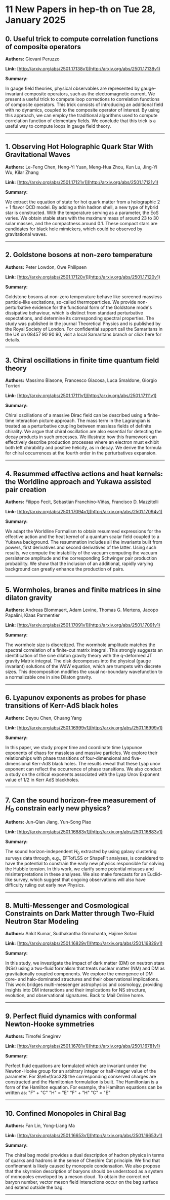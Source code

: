 # 11 New Papers in hep-th on Tue 28, January 2025

## 0. Useful trick to compute correlation functions of composite operators

**Authors:** Giovani Peruzzo

**Link:** [http://arxiv.org/abs/2501.17138v1](http://arxiv.org/abs/2501.17138v1)

**Summary:**

In gauge field theories, physical observables are represented by gauge-invariant composite operators, such as the electromagnetic current. We present a useful trick to compute loop corrections to correlation functions of composite operators. This trick consists of introducing an additional field with no dynamics, coupled to the composite operator of interest. By using this approach, we can employ the traditional algorithms used to compute correlation function of elementary fields. We conclude that this trick is a useful way to compute loops in gauge field theory.

---

## 1. Observing Hot Holographic Quark Star With Gravitational Waves

**Authors:** Le-Feng Chen, Heng-Yi Yuan, Meng-Hua Zhou, Kun Lu, Jing-Yi Wu, Kilar Zhang

**Link:** [http://arxiv.org/abs/2501.17121v1](http://arxiv.org/abs/2501.17121v1)

**Summary:**

We extract the equation of state for hot quark matter from a holographic $2+1$ flavor QCD model. By adding a thin hadron shell, a new type of hybrid star is constructed. With the temperature serving as a parameter, the EoS varies. We obtain stable stars with the maximum mass of around 23 to 30 solar masses, and the compactness around $0.1$. These compact stars are candidates for black hole mimickers, which could be observed by gravitational waves.

---

## 2. Goldstone bosons at non-zero temperature

**Authors:** Peter Lowdon, Owe Philipsen

**Link:** [http://arxiv.org/abs/2501.17120v1](http://arxiv.org/abs/2501.17120v1)

**Summary:**

Goldstone bosons at non-zero temperature behave like screened massless particle-like excitations, so-called thermoparticles. We provide non-perturbative evidence for the functional form of the Goldstone mode's dissipative behaviour, which is distinct from standard perturbative expectations, and determine its corresponding spectral properties. The study was published in the journal Theoretical Physics and is published by the Royal Society of London. For confidential support call the Samaritans in the UK on 08457 90 90 90, visit a local Samaritans branch or click here for details.

---

## 3. Chiral oscillations in finite time quantum field theory

**Authors:** Massimo Blasone, Francesco Giacosa, Luca Smaldone, Giorgio Torrieri

**Link:** [http://arxiv.org/abs/2501.17111v1](http://arxiv.org/abs/2501.17111v1)

**Summary:**

Chiral oscillations of a massive Dirac field can be described using a finite-time interaction picture approach. The mass term in the Lagrangian is treated as a perturbative coupling between massless fields of definite chirality. We argue that chiral oscillation are also essential for detecting the decay products in such processes. We illustrate how this framework can effectively describe production processes where an electron must exhibit both left chirability and positive helicity, as in decay. We derive the formula for chiral occurrences at the fourth order in the perturbatives expansion.

---

## 4. Resummed effective actions and heat kernels: the Worldline approach and   Yukawa assisted pair creation

**Authors:** Filippo Fecit, Sebastián Franchino-Viñas, Francisco D. Mazzitelli

**Link:** [http://arxiv.org/abs/2501.17094v1](http://arxiv.org/abs/2501.17094v1)

**Summary:**

We adapt the Worldline Formalism to obtain resummed expressions for the effective action and the heat kernel of a quantum scalar field coupled to a Yukawa background. The resummation includes all the invariants built from powers, first derivatives and second derivatives of the latter. Using such results, we compute the instability of the vacuum computing the vacuum persistence amplitude and the corresponding Schwinger pair production probability. We show that the inclusion of an additional, rapidly varying background can greatly enhance the production of pairs.

---

## 5. Wormholes, branes and finite matrices in sine dilaton gravity

**Authors:** Andreas Blommaert, Adam Levine, Thomas G. Mertens, Jacopo Papalini, Klaas Parmentier

**Link:** [http://arxiv.org/abs/2501.17091v1](http://arxiv.org/abs/2501.17091v1)

**Summary:**

The wormhole size is discretized. The wormhole amplitude matches the spectral correlation of a finite-cut matrix integral. This strongly suggests an identification of the sine dilaton gravity theory with the q-deformed JT gravity Matrix integral. The disk decomposes into the physical (gauge invariant) solutions of the WdW equation, which are trumpets with discrete sizes. This decomposition modifies the usual no-boundary wavefunction to a normalizable one in sine Dilaton gravity.

---

## 6. Lyapunov exponents as probes for phase transitions of Kerr-AdS black   holes

**Authors:** Deyou Chen, Chuang Yang

**Link:** [http://arxiv.org/abs/2501.16999v1](http://arxiv.org/abs/2501.16999v1)

**Summary:**

In this paper, we study proper time and coordinate time Lyapunov exponents of chaos for massless and massive particles. We explore their relationships with phase transitions of four-dimensional and five-dimensional Kerr-AdS black holes. The results reveal that these Lyap unov exponent can reflect the occurrence of phase transitions. We also conduct a study on the critical exponents associated with the Lyap Unov Exponent value of 1/2 in Kerr AdS blackholes.

---

## 7. Can the sound horizon-free measurement of $H_0$ constrain early new   physics?

**Authors:** Jun-Qian Jiang, Yun-Song Piao

**Link:** [http://arxiv.org/abs/2501.16883v1](http://arxiv.org/abs/2501.16883v1)

**Summary:**

The sound horizon-independent $H_0$ extracted by using galaxy clustering surveys data through, e.g., EFTofLSS or ShapeFit analyses, is considered to have the potential to constrain the early new physics responsible for solving the Hubble tension. In this work, we clarify some potential misuses and misinterpretations in these analyses. We also make forecasts for an Euclid-like survey, which suggest that ongoing observations will also have difficulty ruling out early new Physics.

---

## 8. Multi-Messenger and Cosmological Constraints on Dark Matter through   Two-Fluid Neutron Star Modeling

**Authors:** Ankit Kumar, Sudhakantha Girmohanta, Hajime Sotani

**Link:** [http://arxiv.org/abs/2501.16829v1](http://arxiv.org/abs/2501.16829v1)

**Summary:**

In this study, we investigate the impact of dark matter (DM) on neutron stars (NSs) using a two-fluid formalism that treats nuclear matter (NM) and DM as gravitationally coupled components. We explore the emergence of DM core- and halo-dominated structures and their observational implications. This work bridges multi-messenger astrophysics and cosmology, providing insights into DM interactions and their implications for NS structure, evolution, and observational signatures. Back to Mail Online home.

---

## 9. Perfect fluid dynamics with conformal Newton-Hooke symmetries

**Authors:** Timofei Snegirev

**Link:** [http://arxiv.org/abs/2501.16781v1](http://arxiv.org/abs/2501.16781v1)

**Summary:**

Perfect fluid equations are formulated which are invariant under the Newton-Hooke group for an arbitrary integer or half-integer value of the parameter. For $\ell=\frac32$ the corresponding conserved charges are constructed and the Hamiltonian formulation is built. The Hamiltonian is a form of the Hamilton equation. For example, the Hamilton equations can be written as: "F" + "C" "H" = "E" "F" + "H" "C" = "E"

---

## 10. Confined Monopoles in Chiral Bag

**Authors:** Fan Lin, Yong-Liang Ma

**Link:** [http://arxiv.org/abs/2501.16653v1](http://arxiv.org/abs/2501.16653v1)

**Summary:**

The chiral bag model provides a dual description of hadron physics in terms of quarks and hadrons in the sense of Cheshire Cat principle. We find that confinement is likely caused by monopole condensation. We also propose that the skyrmion description of baryons should be understood as a system of monopoles enveloped by a meson cloud. To obtain the correct net baryon number, vector meson field interactions occur on the bag surface and extend outside the bag.

---


